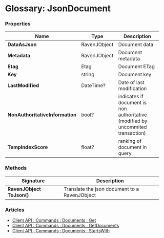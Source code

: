 # Glossary: JsonDocument

### Properties

| Name | Type | Description |
| ------------- | ------------- | ----- |
| **DataAsJson** | RavenJObject | Document data |
| **Metadata** | RavenJObject | Document metadata |
| **Etag** | Etag | Document ETag |
| **Key** | string | Document key |
| **LastModified** | DateTime? | Date of last modification |
| **NonAuthoritativeInformation** | bool? | indicates if document is non authoritative (modified by uncommited transaction) |
| **TempIndexScore** | float? | ranking of document in query |

### Methods

| Signature | Description |
| --------- | ----------- |
| **RavenJObject ToJson()** | Translate the json document to a RavenJObject |

### Articles

- [Client API : Commands : Documents : Get](../client-api/commands/documents/get#get)
- [Client API : Commands : Documents : GetDocuments](../client-api/commands/documents/get#getdocuments)
- [Client API : Commands : Documents : StartsWith](../client-api/commands/documents/get#startswith)

